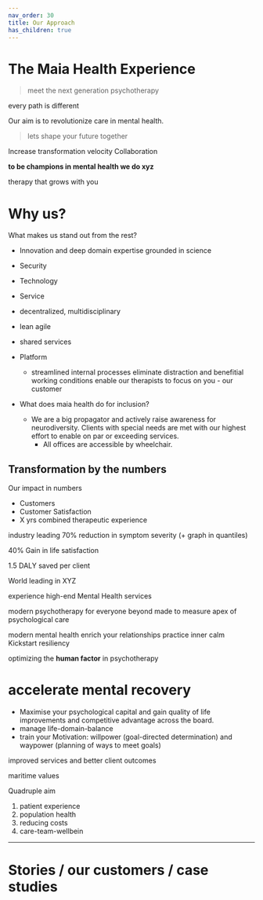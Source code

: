 ```yaml
---
nav_order: 30
title: Our Approach
has_children: true
---
```

# The Maia Health Experience
> meet the next generation psychotherapy

every path is different

Our aim is to revolutionize care in mental health.

> lets shape your future together

Increase transformation velocity
Collaboration

**to be champions in mental health we do xyz**

therapy that grows with you

# Why us?

What makes us stand out from the rest?
- Innovation and deep domain expertise grounded in science
- Security
- Technology
- Service
- decentralized, multidisciplinary
- lean agile
- shared services
- Platform
	- streamlined internal processes eliminate distraction and benefitial working conditions enable our therapists to focus on you - our customer

- What does maia health do for inclusion?
	- We are a big propagator and actively raise awareness for neurodiversity. Clients with special needs are met with our highest effort to enable on par or exceeding services.
		- All offices are accessible by wheelchair.

## Transformation by the numbers
Our impact in numbers
- Customers
- Customer Satisfaction
- X yrs combined therapeutic experience

industry leading 70%
reduction in symptom severity
(+ graph in quantiles)

40%
Gain in life satisfaction

1.5 DALY saved 
per client


World leading in XYZ

experience high-end Mental Health services

modern psychotherapy for everyone
beyond made to measure
apex of psychological care

modern mental health
enrich your relationships
practice inner calm
Kickstart resiliency

optimizing the **human factor** in psychotherapy


# accelerate mental recovery

- Maximise your psychological capital and gain quality of life improvements and competitive advantage across the board.
- manage life-domain-balance
- train your Motivation: willpower (goal-directed determination) and waypower (planning of ways to meet goals)

improved services and better client outcomes

maritime values

Quadruple aim
1. patient experience
2. population health
3. reducing costs
4. care-team-wellbein

---

# Stories / our customers / case studies
